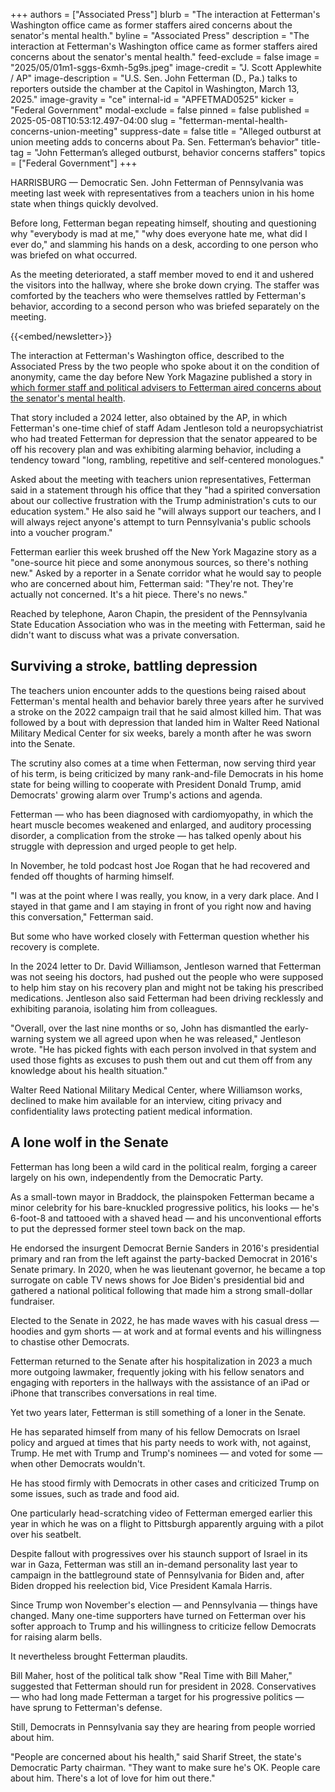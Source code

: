 +++
authors = ["Associated Press"]
blurb = "The interaction at Fetterman's Washington office came as former staffers aired concerns about the senator's mental health."
byline = "Associated Press"
description = "The interaction at Fetterman's Washington office came as former staffers aired concerns about the senator's mental health."
feed-exclude = false
image = "2025/05/01m1-sggs-6xmh-5g9s.jpeg"
image-credit = "J. Scott Applewhite / AP"
image-description = "U.S. Sen. John Fetterman (D., Pa.) talks to reporters outside the chamber at the Capitol in Washington, March 13, 2025."
image-gravity = "ce"
internal-id = "APFETMAD0525"
kicker = "Federal Government"
modal-exclude = false
pinned = false
published = 2025-05-08T10:53:12.497-04:00
slug = "fetterman-mental-health-concerns-union-meeting"
suppress-date = false
title = "Alleged outburst at union meeting adds to concerns about Pa. Sen. Fetterman’s behavior"
title-tag = "John Fetterman’s alleged outburst, behavior concerns staffers"
topics = ["Federal Government"]
+++

HARRISBURG — Democratic Sen. John Fetterman of Pennsylvania was meeting last week with representatives from a teachers union in his home state when things quickly devolved.

Before long, Fetterman began repeating himself, shouting and questioning why &#34;everybody is mad at me,&#34; &#34;why does everyone hate me, what did I ever do,&#34; and slamming his hands on a desk, according to one person who was briefed on what occurred.

As the meeting deteriorated, a staff member moved to end it and ushered the visitors into the hallway, where she broke down crying. The staffer was comforted by the teachers who were themselves rattled by Fetterman&#39;s behavior, according to a second person who was briefed separately on the meeting.

{{<embed/newsletter>}}

The interaction at Fetterman&#39;s Washington office, described to the Associated Press by the two people who spoke about it on the condition of anonymity, came the day before New York Magazine published a story in <a href="https://nymag.com/intelligencer/article/john-fetterman-struggle-mental-health-clinical-depression.html">which former staff and political advisers to Fetterman aired concerns about the senator&#39;s mental health</a>.

That story included a 2024 letter, also obtained by the AP, in which Fetterman&#39;s one-time chief of staff Adam Jentleson told a neuropsychiatrist who had treated Fetterman for depression that the senator appeared to be off his recovery plan and was exhibiting alarming behavior, including a tendency toward &#34;long, rambling, repetitive and self-centered monologues.&#34;

Asked about the meeting with teachers union representatives, Fetterman said in a statement through his office that they &#34;had a spirited conversation about our collective frustration with the Trump administration&#39;s cuts to our education system.&#34; He also said he &#34;will always support our teachers, and I will always reject anyone&#39;s attempt to turn Pennsylvania&#39;s public schools into a voucher program.&#34;

Fetterman earlier this week brushed off the New York Magazine story as a &#34;one-source hit piece and some anonymous sources, so there&#39;s nothing new.&#34; Asked by a reporter in a Senate corridor what he would say to people who are concerned about him, Fetterman said: &#34;They&#39;re not. They&#39;re actually not concerned. It&#39;s a hit piece. There&#39;s no news.&#34;

Reached by telephone, Aaron Chapin, the president of the Pennsylvania State Education Association who was in the meeting with Fetterman, said he didn&#39;t want to discuss what was a private conversation.

## Surviving a stroke, battling depression

The teachers union encounter adds to the questions being raised about Fetterman&#39;s mental health and behavior barely three years after he survived a stroke on the 2022 campaign trail that he said almost killed him. That was followed by a bout with depression that landed him in Walter Reed National Military Medical Center for six weeks, barely a month after he was sworn into the Senate.

The scrutiny also comes at a time when Fetterman, now serving third year of his term, is being criticized by many rank-and-file Democrats in his home state for being willing to cooperate with President Donald Trump, amid Democrats&#39; growing alarm over Trump&#39;s actions and agenda.

Fetterman — who has been diagnosed with cardiomyopathy, in which the heart muscle becomes weakened and enlarged, and auditory processing disorder, a complication from the stroke — has talked openly about his struggle with depression and urged people to get help.

In November, he told podcast host Joe Rogan that he had recovered and fended off thoughts of harming himself.

&#34;I was at the point where I was really, you know, in a very dark place. And I stayed in that game and I am staying in front of you right now and having this conversation,&#34; Fetterman said.

But some who have worked closely with Fetterman question whether his recovery is complete.

In the 2024 letter to Dr. David Williamson, Jentleson warned that Fetterman was not seeing his doctors, had pushed out the people who were supposed to help him stay on his recovery plan and might not be taking his prescribed medications. Jentleson also said Fetterman had been driving recklessly and exhibiting paranoia, isolating him from colleagues.

&#34;Overall, over the last nine months or so, John has dismantled the early-warning system we all agreed upon when he was released,&#34; Jentleson wrote. &#34;He has picked fights with each person involved in that system and used those fights as excuses to push them out and cut them off from any knowledge about his health situation.&#34;

Walter Reed National Military Medical Center, where Williamson works, declined to make him available for an interview, citing privacy and confidentiality laws protecting patient medical information.

## A lone wolf in the Senate

Fetterman has long been a wild card in the political realm, forging a career largely on his own, independently from the Democratic Party.

As a small-town mayor in Braddock, the plainspoken Fetterman became a minor celebrity for his bare-knuckled progressive politics, his looks — he&#39;s 6-foot-8 and tattooed with a shaved head — and his unconventional efforts to put the depressed former steel town back on the map.

He endorsed the insurgent Democrat Bernie Sanders in 2016&#39;s presidential primary and ran from the left against the party-backed Democrat in 2016&#39;s Senate primary. In 2020, when he was lieutenant governor, he became a top surrogate on cable TV news shows for Joe Biden&#39;s presidential bid and gathered a national political following that made him a strong small-dollar fundraiser.

Elected to the Senate in 2022, he has made waves with his casual dress — hoodies and gym shorts — at work and at formal events and his willingness to chastise other Democrats.

Fetterman returned to the Senate after his hospitalization in 2023 a much more outgoing lawmaker, frequently joking with his fellow senators and engaging with reporters in the hallways with the assistance of an iPad or iPhone that transcribes conversations in real time.

Yet two years later, Fetterman is still something of a loner in the Senate.

He has separated himself from many of his fellow Democrats on Israel policy and argued at times that his party needs to work with, not against, Trump. He met with Trump and Trump&#39;s nominees — and voted for some — when other Democrats wouldn&#39;t.

He has stood firmly with Democrats in other cases and criticized Trump on some issues, such as trade and food aid.

One particularly head-scratching video of Fetterman emerged earlier this year in which he was on a flight to Pittsburgh apparently arguing with a pilot over his seatbelt.

Despite fallout with progressives over his staunch support of Israel in its war in Gaza, Fetterman was still an in-demand personality last year to campaign in the battleground state of Pennsylvania for Biden and, after Biden dropped his reelection bid, Vice President Kamala Harris.

Since Trump won November&#39;s election — and Pennsylvania — things have changed. Many one-time supporters have turned on Fetterman over his softer approach to Trump and his willingness to criticize fellow Democrats for raising alarm bells.

It nevertheless brought Fetterman plaudits.

Bill Maher, host of the political talk show &#34;Real Time with Bill Maher,&#34; suggested that Fetterman should run for president in 2028. Conservatives — who had long made Fetterman a target for his progressive politics — have sprung to Fetterman&#39;s defense.

Still, Democrats in Pennsylvania say they are hearing from people worried about him.

&#34;People are concerned about his health,&#34; said Sharif Street, the state&#39;s Democratic Party chairman. &#34;They want to make sure he&#39;s OK. People care about him. There&#39;s a lot of love for him out there.&#34;

